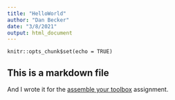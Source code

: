 ```yaml
---
title: "HelloWorld"
author: "Dan Becker"
date: "3/8/2021"
output: html_document
---
```


```{r setup, include=FALSE}
knitr::opts_chunk$set(echo = TRUE)
```
## This is a markdown file

And I wrote it for the [assemble your toolbox](https://www.coursera.org/learn/data-scientists-tools/peer/35IwV/assemble-your-toolbox/submit) assignment.